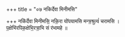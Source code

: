+++
title = "०७ नकिर्देवा मिनीमसि"

+++
नकि॑र्देवा मिनीमसि॒ नकि॒रा यो॑पयामसि मन्त्र॒श्रुत्यं॑ चरामसि ।  
प॒क्षेभि॑रपिक॒क्षेभि॒रत्रा॒भि सं र॑भामहे ॥